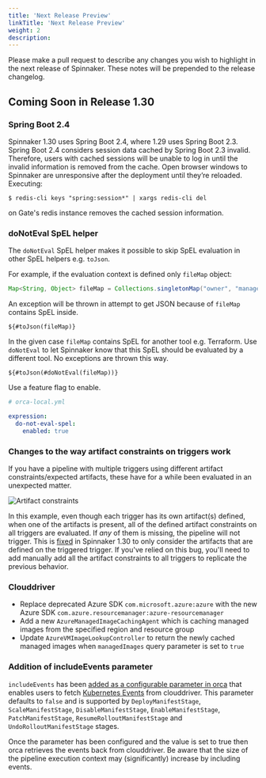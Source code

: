 ```yaml
---
title: 'Next Release Preview'
linkTitle: 'Next Release Preview'
weight: 2
description:
---
```


Please make a pull request to describe any changes you wish to highlight
in the next release of Spinnaker. These notes will be prepended to the release
changelog.

## Coming Soon in Release 1.30

### Spring Boot 2.4

Spinnaker 1.30 uses Spring Boot 2.4, where 1.29 uses Spring Boot 2.3.  Spring
Boot 2.4 considers session data cached by Spring Boot 2.3 invalid.  Therefore,
users with cached sessions will be unable to log in until the invalid
information is removed from the cache.  Open browser windows to Spinnaker are
unresponsive after the deployment until they’re reloaded.  Executing:

    $ redis-cli keys "spring:session*" | xargs redis-cli del

on Gate's redis instance removes the cached session information.

### doNotEval SpEL helper

The `doNotEval` SpEL helper makes it possible to skip SpEL evaluation in other SpEL helpers e.g. `toJson`.

For example, if the evaluation context is defined only `fileMap` object:

```java
Map<String, Object> fileMap = Collections.singletonMap("owner", "managed-by-${team}");
```

An exception will be thrown in attempt to get JSON because of `fileMap` contains SpEL inside.

```shell
${#toJson(fileMap)}
```

In the given case `fileMap` contains SpEL for another tool e.g. Terraform. Use `doNotEval` to let Spinnaker know
that this SpEL should be evaluated by a different tool. No exceptions are thrown this way.

```shell
${#toJson(#doNotEval(fileMap))}
```

Use a feature flag to enable.

```yaml
# orca-local.yml

expression:
  do-not-eval-spel:
    enabled: true
```

### Changes to the way artifact constraints on triggers work

If you have a pipeline with multiple triggers using different artifact constraints/expected artifacts, these have for a while been evaluated in an unexpected matter.

![Artifact constraints](artifact_constraints.png)

In this example, even though each trigger has its own artifact(s) defined, when one of the artifacts is present, all of the defined artifact constraints on all triggers are evaluated. If _any_ of them is missing, the pipeline will not trigger. This is [fixed](https://github.com/spinnaker/orca/pull/4322) in Spinnaker 1.30 to only consider the artifacts that are defined on the triggered trigger. If you've relied on this bug, you'll need to add manually add all the artifact constraints to all triggers to replicate the previous behavior.

### Clouddriver

- Replace deprecated Azure SDK `com.microsoft.azure:azure` with the new Azure SDK `com.azure.resourcemanager:azure-resourcemanager`
- Add a new `AzureManagedImageCachingAgent` which is caching managed images from the specified region and resource group
- Update `AzureVMImageLookupController` to return the newly cached managed images when `managedImages` query parameter is set to `true`

### Addition of includeEvents parameter
`includeEvents` has been [added as a configurable parameter in orca](https://github.com/spinnaker/orca/pull/4301) that enables users to fetch [Kubernetes Events](https://kubernetes.io/docs/reference/kubernetes-api/cluster-resources/event-v1/) from clouddriver. This parameter defaults to `false` and is supported by `DeployManifestStage`, `ScaleManifestStage`, `DisableManifestStage`, `EnableManifestStage`, `PatchManifestStage`, `ResumeRolloutManifestStage` and `UndoRolloutManifestStage` stages.

Once the parameter has been configured and the value is set to true then orca retrieves the events back from clouddriver. Be aware that the size of the pipeline execution context may (significantly) increase by including events.
